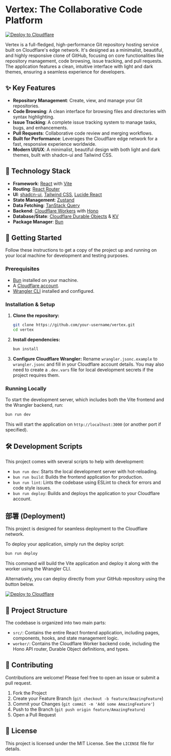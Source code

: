 # Vertex: The Collaborative Code Platform

[![Deploy to Cloudflare](https://deploy.workers.cloudflare.com/button)](https://deploy.workers.cloudflare.com/?url=https://github.com/AshishKumar4/simple-github-clone)

Vertex is a full-fledged, high-performance Git repository hosting service built on Cloudflare's edge network. It's designed as a minimalist, beautiful, and highly responsive clone of GitHub, focusing on core functionalities like repository management, code browsing, issue tracking, and pull requests. The application features a clean, intuitive interface with light and dark themes, ensuring a seamless experience for developers.

## ✨ Key Features

-   **Repository Management**: Create, view, and manage your Git repositories.
-   **Code Browsing**: A clean interface for browsing files and directories with syntax highlighting.
-   **Issue Tracking**: A complete issue tracking system to manage tasks, bugs, and enhancements.
-   **Pull Requests**: Collaborative code review and merging workflows.
-   **Built for Performance**: Leverages the Cloudflare edge network for a fast, responsive experience worldwide.
-   **Modern UI/UX**: A minimalist, beautiful design with both light and dark themes, built with shadcn-ui and Tailwind CSS.

## 🚀 Technology Stack

-   **Framework**: [React](https://react.dev/) with [Vite](https://vitejs.dev/)
-   **Routing**: [React Router](https://reactrouter.com/)
-   **UI**: [shadcn-ui](https://ui.shadcn.com/), [Tailwind CSS](https://tailwindcss.com/), [Lucide React](https://lucide.dev/)
-   **State Management**: [Zustand](https://zustand-demo.pmnd.rs/)
-   **Data Fetching**: [TanStack Query](https://tanstack.com/query/latest)
-   **Backend**: [Cloudflare Workers](https://workers.cloudflare.com/) with [Hono](https://hono.dev/)
-   **Database/State**: [Cloudflare Durable Objects](https://developers.cloudflare.com/durable-objects/) & [KV](https://developers.cloudflare.com/kv/)
-   **Package Manager**: [Bun](https://bun.sh/)

## 🏁 Getting Started

Follow these instructions to get a copy of the project up and running on your local machine for development and testing purposes.

### Prerequisites

-   [Bun](https://bun.sh/docs/installation) installed on your machine.
-   A [Cloudflare account](https://dash.cloudflare.com/sign-up).
-   [Wrangler CLI](https://developers.cloudflare.com/workers/wrangler/install-and-update/) installed and configured.

### Installation & Setup

1.  **Clone the repository:**
    ```bash
    git clone https://github.com/your-username/vertex.git
    cd vertex
    ```

2.  **Install dependencies:**
    ```bash
    bun install
    ```

3.  **Configure Cloudflare Wrangler:**
    Rename `wrangler.jsonc.example` to `wrangler.jsonc` and fill in your Cloudflare account details. You may also need to create a `.dev.vars` file for local development secrets if the project requires them.

### Running Locally

To start the development server, which includes both the Vite frontend and the Wrangler backend, run:

```bash
bun run dev
```

This will start the application on `http://localhost:3000` (or another port if specified).

## 🛠️ Development Scripts

This project comes with several scripts to help with development:

-   `bun run dev`: Starts the local development server with hot-reloading.
-   `bun run build`: Builds the frontend application for production.
-   `bun run lint`: Lints the codebase using ESLint to check for errors and code style issues.
-   `bun run deploy`: Builds and deploys the application to your Cloudflare account.

## 部署 (Deployment)

This project is designed for seamless deployment to the Cloudflare network.

To deploy your application, simply run the deploy script:

```bash
bun run deploy
```

This command will build the Vite application and deploy it along with the worker using the Wrangler CLI.

Alternatively, you can deploy directly from your GitHub repository using the button below.

[![Deploy to Cloudflare](https://deploy.workers.cloudflare.com/button)](https://deploy.workers.cloudflare.com/?url=https://github.com/AshishKumar4/simple-github-clone)

## 📂 Project Structure

The codebase is organized into two main parts:

-   `src/`: Contains the entire React frontend application, including pages, components, hooks, and state management logic.
-   `worker/`: Contains the Cloudflare Worker backend code, including the Hono API router, Durable Object definitions, and types.

## 🤝 Contributing

Contributions are welcome! Please feel free to open an issue or submit a pull request.

1.  Fork the Project
2.  Create your Feature Branch (`git checkout -b feature/AmazingFeature`)
3.  Commit your Changes (`git commit -m 'Add some AmazingFeature'`)
4.  Push to the Branch (`git push origin feature/AmazingFeature`)
5.  Open a Pull Request

## 📄 License

This project is licensed under the MIT License. See the `LICENSE` file for details.